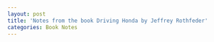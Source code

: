 ```yaml
---
layout: post
title: 'Notes from the book Driving Honda by Jeffrey Rothfeder'
categories: Book Notes 
---
```



